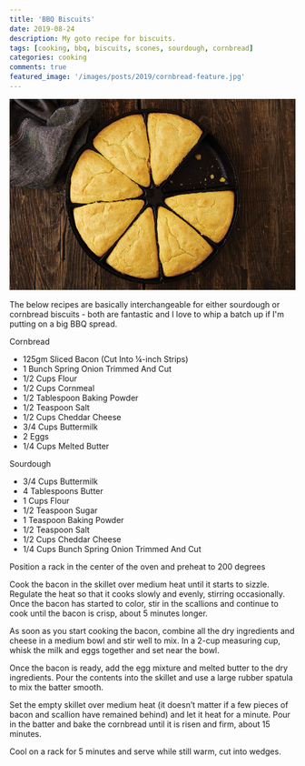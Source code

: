 ```yaml
---
title: 'BBQ Biscuits'
date: 2019-08-24
description: My goto recipe for biscuits.
tags: [cooking, bbq, biscuits, scones, sourdough, cornbread]
categories: cooking
comments: true
featured_image: '/images/posts/2019/cornbread-feature.jpg'
---
```


![](/images/posts/2019/cornbread.jpg)

The below recipes are basically interchangeable for either sourdough or cornbread biscuits - both are fantastic and I love to whip a batch up if I'm putting on a big BBQ spread.

Cornbread
* 125gm Sliced Bacon (Cut Into ¼-inch Strips) 
* 1 Bunch Spring Onion Trimmed And Cut
* 1/2 Cups Flour
* 1/2 Cups Cornmeal
* 1/2 Tablespoon Baking Powder
* 1/2 Teaspoon Salt
* 1/2 Cups Cheddar Cheese
* 3/4 Cups Buttermilk
* 2 Eggs
* 1/4 Cups Melted Butter

Sourdough
* 3/4 Cups Buttermilk 
* 4 Tablespoons Butter 
* 1 Cups Flour 
* 1/2 Teaspoon Sugar 
* 1 Teaspoon Baking Powder 
* 1/2 Teaspoon Salt 
* 1/2 Cups Cheddar Cheese
* 1/4 Cups Bunch Spring Onion Trimmed And Cut

Position a rack in the center of the oven and preheat to 200 degrees  

Cook the bacon in the skillet over medium heat until it starts to sizzle. Regulate the heat so that it cooks slowly and evenly, stirring occasionally. Once the bacon has started to color, stir in the scallions and continue to cook until the bacon is crisp, about 5 minutes longer. 

As soon as you start cooking the bacon, combine all the dry ingredients and cheese in a medium bowl and stir well to mix. In a 2-cup measuring cup, whisk the milk and eggs together and set near the bowl. 

Once the bacon is ready, add the egg mixture and melted butter to the dry ingredients. Pour the contents into the skillet and use a large rubber spatula to mix the batter smooth. 

Set the empty skillet over medium heat (it doesn’t matter if a few pieces of bacon and scallion have remained behind) and let it heat for a minute. Pour in the batter and bake the cornbread until it is risen and firm, about 15 minutes. 

Cool on a rack for 5 minutes and serve while still warm, cut into wedges.
